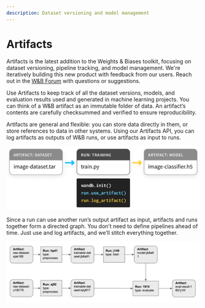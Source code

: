 ```yaml
---
description: Dataset versioning and model management
---
```


# Artifacts

Artifacts is the latest addition to the Weights & Biases toolkit, focusing on dataset versioning, pipeline tracking, and model management. We're iteratively building this new product with feedback from our users. Reach out in the [W&B Forum](http://bit.ly/wandb-forum) with questions or suggestions.

Use Artifacts to keep track of all the dataset versions, models, and evaluation results used and generated in machine learning projects. You can think of a W&B artifact as an immutable folder of data. An artifact’s contents are carefully checksummed and verified to ensure reproducibility.  
  
Artifacts are general and flexible: you can store data directly in them, or store references to data in other systems. Using our Artifacts API, you can log artifacts as outputs of W&B runs, or use artifacts as input to runs.

![](../.gitbook/assets/simple-artifact-diagram.png)

Since a run can use another run’s output artifact as input, artifacts and runs together form a directed graph. You don’t need to define pipelines ahead of time. Just use and log artifacts, and we’ll stitch everything together.

![](../.gitbook/assets/artifact2.png)

